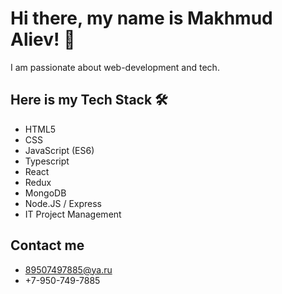 # Hi there, my name is Makhmud Aliev! 👋

I am passionate about web-development and tech.

## Here is my Tech Stack  🛠 
- HTML5 
- CSS 
- JavaScript (ES6)
- Typescript
- React
- Redux
- MongoDB
- Node.JS / Express
- IT Project Management

## Contact me
- 89507497885@ya.ru
- +7-950-749-7885
<!--
**MakhmudAliev/MakhmudAliev** is a ✨ _special_ ✨ repository because its `README.md` (this file) appears on your GitHub profile.

Here are some ideas to get you started:

- 🔭 I’m currently working on ...
- 🌱 I’m currently learning ...
- 👯 I’m looking to collaborate on ...
- 🤔 I’m looking for help with ...
- 💬 Ask me about ...
- 📫 How to reach me: ...
- 😄 Pronouns: ...
- ⚡ Fun fact: ...
-->
